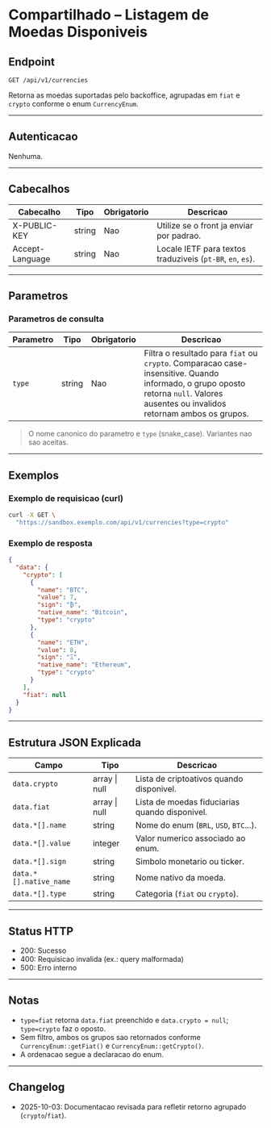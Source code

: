 # Compartilhado – Listagem de Moedas Disponiveis

## Endpoint

```
GET /api/v1/currencies
```

Retorna as moedas suportadas pelo backoffice, agrupadas em `fiat` e `crypto` conforme o enum `CurrencyEnum`.

---

## Autenticacao

Nenhuma.

---

## Cabecalhos

| Cabecalho       | Tipo   | Obrigatorio | Descricao |
| --------------- | ------ | ----------- | --------- |
| X-PUBLIC-KEY    | string | Nao         | Utilize se o front ja enviar por padrao. |
| Accept-Language | string | Nao         | Locale IETF para textos traduziveis (`pt-BR`, `en`, `es`). |

---

## Parametros

### Parametros de consulta

| Parametro | Tipo   | Obrigatorio | Descricao |
| --------- | ------ | ----------- | --------- |
| `type`    | string | Nao         | Filtra o resultado para `fiat` ou `crypto`. Comparacao case-insensitive. Quando informado, o grupo oposto retorna `null`. Valores ausentes ou invalidos retornam ambos os grupos. |

> O nome canonico do parametro e `type` (snake_case). Variantes nao sao aceitas.

---

## Exemplos

### Exemplo de requisicao (curl)

```bash
curl -X GET \
  "https://sandbox.exemplo.com/api/v1/currencies?type=crypto"
```

### Exemplo de resposta

```json
{
  "data": {
    "crypto": [
      {
        "name": "BTC",
        "value": 7,
        "sign": "₿",
        "native_name": "Bitcoin",
        "type": "crypto"
      },
      {
        "name": "ETH",
        "value": 8,
        "sign": "Ξ",
        "native_name": "Ethereum",
        "type": "crypto"
      }
    ],
    "fiat": null
  }
}
```

---

## Estrutura JSON Explicada

| Campo                       | Tipo            | Descricao |
| --------------------------- | --------------- | --------- |
| `data.crypto`               | array \| null   | Lista de criptoativos quando disponivel. |
| `data.fiat`                 | array \| null   | Lista de moedas fiduciarias quando disponivel. |
| `data.*[].name`             | string          | Nome do enum (`BRL`, `USD`, `BTC`...). |
| `data.*[].value`            | integer         | Valor numerico associado ao enum. |
| `data.*[].sign`             | string          | Simbolo monetario ou ticker. |
| `data.*[].native_name`      | string          | Nome nativo da moeda. |
| `data.*[].type`             | string          | Categoria (`fiat` ou `crypto`). |

---

## Status HTTP

- 200: Sucesso
- 400: Requisicao invalida (ex.: query malformada)
- 500: Erro interno

---

## Notas

- `type=fiat` retorna `data.fiat` preenchido e `data.crypto = null`; `type=crypto` faz o oposto.
- Sem filtro, ambos os grupos sao retornados conforme `CurrencyEnum::getFiat()` e `CurrencyEnum::getCrypto()`.
- A ordenacao segue a declaracao do enum.

---

## Changelog

- 2025-10-03: Documentacao revisada para refletir retorno agrupado (`crypto`/`fiat`).
